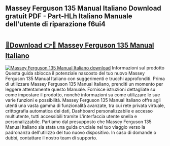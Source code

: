 ## Massey Ferguson 135 Manual Italiano Download gratuit PDF - Part-HLh Italiano Manuale dell'utente di riparazione f6ui4

# <h2><a href="http://dfa4ei.blite.top/?on=Massey+Ferguson+135+Manual+Italiano">🔗Download 👉🔴 Massey Ferguson 135 Manual Italiano</a></h2>

[![Massey Ferguson 135 Manual Italiano download](https://i.imgur.com/lujVjoI.png)](http://dfa4ei.blite.top/?on=Massey+Ferguson+135+Manual+Italiano)
Informazioni sul prodotto Questa guida sblocca il potenziale nascosto del tuo nuovo Massey Ferguson 135 Manual Italiano con suggerimenti e trucchi approfonditi. Prima di utilizzare Massey Ferguson 135 Manual Italiano, prenditi un momento per leggere attentamente questo Manuale. Fornisce istruzioni dettagliate su come impostare il prodotto, nonché informazioni su come utilizzare le sue varie funzioni e possibilità. Massey Ferguson 135 Manual Italiano offre agli utenti una vasta gamma di funzionalità avanzate, tra cui rete privata virtuale, crittografia automatica dei dati, Dashboard personalizzabile e accesso multiutente, tutti accessibili tramite L'interfaccia utente snella e personalizzabile. Partiamo dal presupposto che Massey Ferguson 135 Manual Italiano sia stata una guida cruciale nel tuo viaggio verso la padronanza dell'utilizzo del tuo nuovo dispositivo. In caso di domande o dubbi, contattare il nostro team di supporto.
